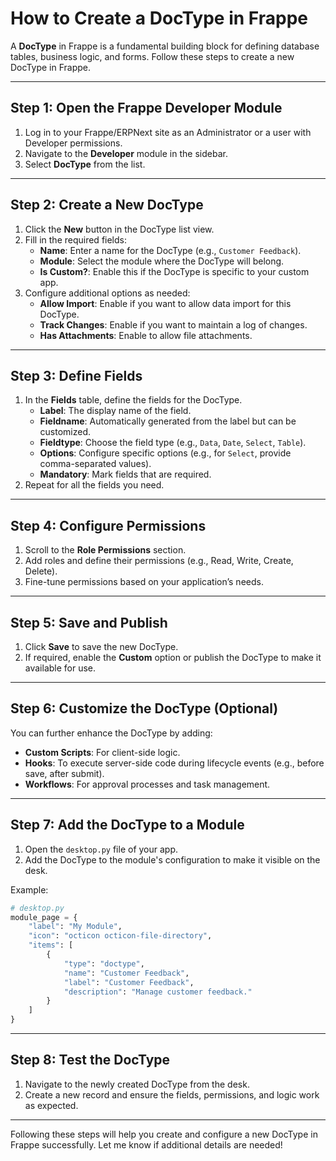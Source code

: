 # How to Create a DocType in Frappe

A **DocType** in Frappe is a fundamental building block for defining database tables, business logic, and forms. Follow these steps to create a new DocType in Frappe.

---

## Step 1: Open the Frappe Developer Module
1. Log in to your Frappe/ERPNext site as an Administrator or a user with Developer permissions.
2. Navigate to the **Developer** module in the sidebar.
3. Select **DocType** from the list.

---

## Step 2: Create a New DocType
1. Click the **New** button in the DocType list view.
2. Fill in the required fields:
   - **Name**: Enter a name for the DocType (e.g., `Customer Feedback`).
   - **Module**: Select the module where the DocType will belong.
   - **Is Custom?**: Enable this if the DocType is specific to your custom app.
3. Configure additional options as needed:
   - **Allow Import**: Enable if you want to allow data import for this DocType.
   - **Track Changes**: Enable if you want to maintain a log of changes.
   - **Has Attachments**: Enable to allow file attachments.

---

## Step 3: Define Fields
1. In the **Fields** table, define the fields for the DocType.
   - **Label**: The display name of the field.
   - **Fieldname**: Automatically generated from the label but can be customized.
   - **Fieldtype**: Choose the field type (e.g., `Data`, `Date`, `Select`, `Table`).
   - **Options**: Configure specific options (e.g., for `Select`, provide comma-separated values).
   - **Mandatory**: Mark fields that are required.
2. Repeat for all the fields you need.

---

## Step 4: Configure Permissions
1. Scroll to the **Role Permissions** section.
2. Add roles and define their permissions (e.g., Read, Write, Create, Delete).
3. Fine-tune permissions based on your application’s needs.

---

## Step 5: Save and Publish
1. Click **Save** to save the new DocType.
2. If required, enable the **Custom** option or publish the DocType to make it available for use.

---

## Step 6: Customize the DocType (Optional)
You can further enhance the DocType by adding:

- **Custom Scripts**: For client-side logic.
- **Hooks**: To execute server-side code during lifecycle events (e.g., before save, after submit).
- **Workflows**: For approval processes and task management.

---

## Step 7: Add the DocType to a Module
1. Open the `desktop.py` file of your app.
2. Add the DocType to the module's configuration to make it visible on the desk.

Example:
```python
# desktop.py
module_page = {
    "label": "My Module",
    "icon": "octicon octicon-file-directory",
    "items": [
        {
            "type": "doctype",
            "name": "Customer Feedback",
            "label": "Customer Feedback",
            "description": "Manage customer feedback."
        }
    ]
}
```

---

## Step 8: Test the DocType
1. Navigate to the newly created DocType from the desk.
2. Create a new record and ensure the fields, permissions, and logic work as expected.

---

Following these steps will help you create and configure a new DocType in Frappe successfully. Let me know if additional details are needed!
